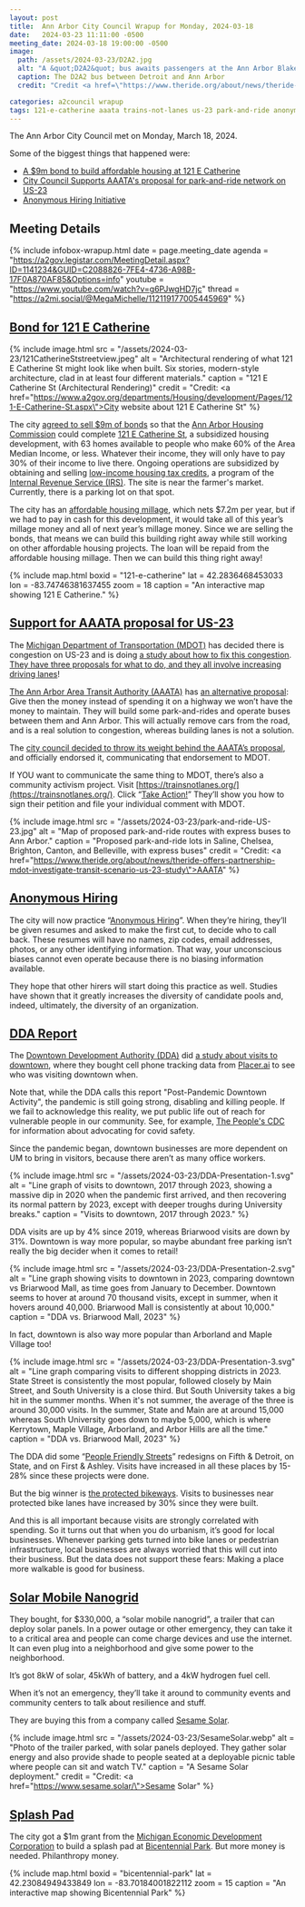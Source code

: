 ```yaml
---
layout: post
title:  Ann Arbor City Council Wrapup for Monday, 2024-03-18
date:   2024-03-23 11:11:00 -0500
meeting_date: 2024-03-18 19:00:00 -0500
image:
  path: /assets/2024-03-23/D2A2.jpg
  alt: "A &quot;D2A2&quot; bus awaits passengers at the Ann Arbor Blake Transit Station, to take them to Detroit."
  caption: The D2A2 bus between Detroit and Ann Arbor
  credit: "Credit <a href=\"https://www.theride.org/about/news/theride-offers-partnership-mdot-investigate-transit-scenario-us-23-study\">AAATA</a>."

categories: a2council wrapup
tags: 121-e-catherine aaata trains-not-lanes us-23 park-and-ride anonymous-hiring dda solar-mobile-nanogrid resilience splash-pad
---
```


<span class="h-event">The <span class="p-name">Ann Arbor City Council met</span> on <time class="dt-start" datetime="2024-03-18T19:00-0500">Monday, March 18, 2024</time>.</span>

Some of the biggest things that happened were:
* [A $9m bond to build affordable housing at 121 E Catherine](#bond-for-121-e-catherine)
* [City Council Supports AAATA's proposal for park-and-ride network on US-23](#support-for-aaata-proposal-for-us-23)
* [Anonymous Hiring Initiative](#anonymous-hiring)


<!--more-->

## Meeting Details

{% include infobox-wrapup.html 
  date    = page.meeting_date
  agenda  = "https://a2gov.legistar.com/MeetingDetail.aspx?ID=1141234&GUID=C2088826-7FE4-4736-A98B-17F0A870AF85&Options=info"
  youtube = "https://www.youtube.com/watch?v=g6PJwgHD7jc"
  thread  = "https://a2mi.social/@MegaMichelle/112119177005445969"
%}

## [Bond for 121 E Catherine](https://a2gov.legistar.com/LegislationDetail.aspx?ID=6566282&GUID=2CDCBC96-F17F-44A4-B2B2-36EA6A8BA2DF&Options=&Search=)

{% include image.html
  src = "/assets/2024-03-23/121CatherineStstreetview.jpeg"
  alt = "Architectural rendering of what 121 E Catherine St might look like when built. Six stories, modern-style architecture, clad in at least four different materials."
  caption = "121 E Catherine St (Architectural Rendering)"
  credit = "Credit: <a href=\"https://www.a2gov.org/departments/Housing/development/Pages/121-E-Catherine-St.aspx\">City website about 121 E Catherine St</a>"
%}

The city [agreed to sell $9m of bonds](https://a2gov.legistar.com/LegislationDetail.aspx?ID=6566282&GUID=2CDCBC96-F17F-44A4-B2B2-36EA6A8BA2DF&Options=&Search=) so that the [Ann Arbor Housing Commission](https://www.a2gov.org/departments/Housing/Pages/default.aspx) could complete [121 E Catherine St](https://www.a2gov.org/departments/Housing/development/Pages/121-E-Catherine-St.aspx), a subsidized housing development, with 63 homes available to people who make 60% of the Area Median Income, or less.  Whatever their income, they will only have to pay 30% of their income to live there.  Ongoing operations are subsidized by obtaining and selling [low-income housing tax credits](https://www.law.cornell.edu/uscode/text/26/42), a program of the [Internal Revenue Service (IRS)](https://www.irs.gov/).  The site is near the farmer's market.  Currently, there is a parking lot on that spot.

The city has an [affordable housing millage](https://www.a2gov.org/departments/Housing/Pages/Affordable-Housing-Millage.aspx), which nets $7.2m per year, but if we had to pay in cash for this development, it would take all of this year’s millage money and all of next year’s millage money.  Since we are selling the bonds, that means we can build this building right away while still working on other affordable housing projects.  The loan will be repaid from the affordable housing millage.  Then we can build this thing right away!

{% include map.html
  boxid     = "121-e-catherine"
  lat       = 42.2836468453033
  lon       = -83.74746381637455
  zoom      = 18
  caption   = "An interactive map showing 121 E Catherine."
%}

## [Support for AAATA proposal for US-23](https://a2gov.legistar.com/LegislationDetail.aspx?ID=6572576&GUID=3D17F674-0F3E-4589-B8F6-EC7E7178E620&Options=&Search=)

The [Michigan Department of Transportation (MDOT)](https://www.michigan.gov/mdot) has decided there is congestion on US-23 and is doing [a study about how to fix this congestion](https://www.michigan.gov/mdot/projects-studies/studies/traffic-and-environmental-linkages-studies/us-23-improvement-project-study-ann-arbor).  [They have three proposals for what to do, and they all involve increasing driving lanes](https://storymaps.arcgis.com/stories/19fd45d58d9248d0aa76e5993347fbc6)!

[The Ann Arbor Area Transit Authority (AAATA)](https://theride.org) has [an alternative proposal](https://www.theride.org/about/news/theride-offers-partnership-mdot-investigate-transit-scenario-us-23-study):  Give then the money instead of spending it on a highway we won’t have the money to maintain.  They will build some park-and-rides and operate buses between them and Ann Arbor.  This will actually remove cars from the road, and is a real solution to congestion, whereas building lanes is not a solution.

The [city council decided to throw its weight behind the AAATA’s proposal](https://a2gov.legistar.com/LegislationDetail.aspx?ID=6572576&GUID=3D17F674-0F3E-4589-B8F6-EC7E7178E620&Options=&Search=&FullText=1), and officially endorsed it, communicating that endorsement to MDOT.

If YOU want to communicate the same thing to MDOT, there’s also a community activism project.  Visit [https://trainsnotlanes.org/](https://trainsnotlanes.org/).  Click “[Take Action!](https://trainsnotlanes.org/take-action)”  They’ll show you how to sign their petition and file your individual comment with MDOT.

{% include image.html
  src = "/assets/2024-03-23/park-and-ride-US-23.jpg"
  alt = "Map of proposed park-and-ride routes with express buses to Ann Arbor."
  caption = "Proposed park-and-ride lots in Saline, Chelsea, Brighton, Canton, and Belleville, with express buses"
  credit = "Credit: <a href=\"https://www.theride.org/about/news/theride-offers-partnership-mdot-investigate-transit-scenario-us-23-study\">AAATA</a>"
%}

## [Anonymous Hiring](https://a2gov.legistar.com/LegislationDetail.aspx?ID=6575132&GUID=75518D9E-7B11-49D2-AED4-CC80AE328214&Options=&Search=)

The city will now practice “[Anonymous Hiring](https://a2gov.legistar.com/LegislationDetail.aspx?ID=6575132&GUID=75518D9E-7B11-49D2-AED4-CC80AE328214&Options=&Search=)”.  When they’re hiring, they’ll be given resumes and asked to make the first cut, to decide who to call back.  These resumes will have no names, zip codes, email addresses, photos, or any other identifying information.  That way, your unconscious biases cannot even operate because there is no biasing information available.

They hope that other hirers will start doing this practice as well.  Studies have shown that it greatly increases the diversity of candidate pools and, indeed, ultimately, the diversity of an organization.


## [DDA Report](https://a2gov.legistar.com/LegislationDetail.aspx?ID=6563496&GUID=1F545956-93A4-4A5F-92AE-1B7E615E7B93&Options=&Search=)

The [Downtown Development Authority (DDA)](https://www.a2dda.org/) did [a study about visits to downtown](https://a2gov.legistar.com/View.ashx?M=F&ID=12756670&GUID=1D5B2242-2756-4D80-A260-06CC7DE3C129), where they bought cell phone tracking data from [Placer.ai](https://www.placer.ai/) to see who was visiting downtown when.

Note that, while the DDA calls this report "Post-Pandemic Downtown Activity", the pandemic is still going strong, disabling and killing people.  If we fail to acknowledge this reality, we put public life out of reach for vulnerable people in our community.  See, for example, [The People's CDC](https://peoplescdc.org/) for information about advocating for covid safety.

Since the pandemic began, downtown businesses are more dependent on UM to bring in visitors, because there aren’t as many office workers.

{% include image.html
  src = "/assets/2024-03-23/DDA-Presentation-1.svg"
  alt = "Line graph of visits to downtown, 2017 through 2023, showing a massive dip in 2020 when the pandemic first arrived, and then recovering its normal pattern by 2023, except with deeper troughs during University breaks."
  caption = "Visits to downtown, 2017 through 2023."
%}


DDA visits are up by 4% since 2019, whereas Briarwood visits are down by 31%.  Downtown is way more popular, so maybe abundant free parking isn’t really the big decider when it comes to retail!

{% include image.html
  src = "/assets/2024-03-23/DDA-Presentation-2.svg"
  alt = "Line graph showing visits to downtown in 2023, comparing downtown vs Briarwood Mall, as time goes from January to December. Downtown seems to hover at around 70 thousand visits, except in summer, when it hovers around 40,000.  Briarwood Mall is consistently at about 10,000."
  caption = "DDA vs. Briarwood Mall, 2023"
%}


In fact, downtown is also way more popular than Arborland and Maple Village too!

{% include image.html
  src = "/assets/2024-03-23/DDA-Presentation-3.svg"
  alt = "Line graph comparing visits to different shopping districts in 2023. State Street is consistently the most popular, followed closely by Main Street, and South University is a close third.  But South University takes a big hit in the summer months.  When it's not summer, the average of the three is around 30,000 visits.  In the summer, State and Main are at around 15,000 whereas South University goes down to maybe 5,000, which is where Kerrytown, Maple Village, Arborland, and Arbor Hills are all the time."
  caption = "DDA vs. Briarwood Mall, 2023"
%}


The DDA did some “[People Friendly Streets](https://www.a2dda.org/people-friendly-streets/)” redesigns on Fifth & Detroit, on State, and on First & Ashley.  Visits have increased in all these places by 15-28% since these projects were done.

But the big winner is [the protected bikeways](https://www.a2dda.org/people-friendly-streets/using-bikeway/).  Visits to businesses near protected bike lanes have increased by 30% since they were built.

And this is all important because visits are strongly correlated with spending.  So it turns out that when you do urbanism, it’s good for local businesses.  Whenever parking gets turned into bike lanes or pedestrian infrastructure, local businesses are always worried that this will cut into their business.  But the data does not support these fears:  Making a place more walkable is good for business.


## [Solar Mobile Nanogrid](https://a2gov.legistar.com/LegislationDetail.aspx?ID=6566279&GUID=570FD956-DA71-4E55-8DD8-9D77AA486801&Options=&Search=)

They bought, for $330,000, a “solar mobile nanogrid”, a trailer that can deploy solar panels.  In a power outage or other emergency, they can take it to a critical area and people can come charge devices and use the internet.  It can even plug into a neighborhood and give some power to the neighborhood.

It’s got 8kW of solar, 45kWh of battery, and a 4kW hydrogen fuel cell.

When it’s not an emergency, they’ll take it around to community events and community centers to talk about resilience and stuff.

They are buying this from a company called [Sesame Solar](https://www.sesame.solar/).

{% include image.html
  src = "/assets/2024-03-23/SesameSolar.webp"
  alt = "Photo of the trailer parked, with solar panels deployed. They gather solar energy and also provide shade to people seated at a deployable picnic table where people can sit and watch TV."
  caption = "A Sesame Solar deployment."
  credit = "Credit: <a href=\"https://www.sesame.solar/\">Sesame Solar</a>"
%}

## [Splash Pad](https://a2gov.legistar.com/LegislationDetail.aspx?ID=6568175&GUID=7C6DE278-C9DD-47FD-AEBF-31BD0B4A47F9&Options=&Search=)

The city got a $1m grant from the [Michigan Economic Development Corporation](https://www.michiganbusiness.org/) to build a splash pad at [Bicentennial Park](https://www.a2gov.org/departments/Parks-Recreation/parks-places/pages/southeastarea.aspx).  But more money is needed.  Philanthropy money.

{% include map.html
  boxid     = "bicentennial-park"
  lat       = 42.23084949433849
  lon       = -83.70184001822112
  zoom      = 15
  caption   = "An interactive map showing Bicentennial Park"
%}
